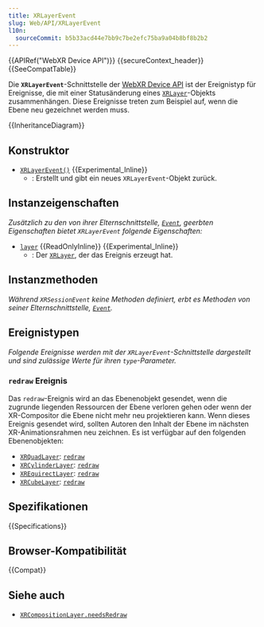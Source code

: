 ```yaml
---
title: XRLayerEvent
slug: Web/API/XRLayerEvent
l10n:
  sourceCommit: b5b33acd44e7bb9c7be2efc75ba9a04b8bf8b2b2
---
```


{{APIRef("WebXR Device API")}} {{secureContext_header}}{{SeeCompatTable}}

Die **`XRLayerEvent`**-Schnittstelle der [WebXR Device API](/de/docs/Web/API/WebXR_Device_API) ist der Ereignistyp für Ereignisse, die mit einer Statusänderung eines [`XRLayer`](/de/docs/Web/API/XRLayer)-Objekts zusammenhängen. Diese Ereignisse treten zum Beispiel auf, wenn die Ebene neu gezeichnet werden muss.

{{InheritanceDiagram}}

## Konstruktor

- [`XRLayerEvent()`](/de/docs/Web/API/XRLayerEvent/XRLayerEvent) {{Experimental_Inline}}
  - : Erstellt und gibt ein neues `XRLayerEvent`-Objekt zurück.

## Instanzeigenschaften

_Zusätzlich zu den von ihrer Elternschnittstelle, [`Event`](/de/docs/Web/API/Event), geerbten Eigenschaften bietet `XRLayerEvent` folgende Eigenschaften:_

- [`layer`](/de/docs/Web/API/XRLayerEvent/layer) {{ReadOnlyInline}} {{Experimental_Inline}}
  - : Der [`XRLayer`](/de/docs/Web/API/XRLayer), der das Ereignis erzeugt hat.

## Instanzmethoden

_Während `XRSessionEvent` keine Methoden definiert, erbt es Methoden von seiner Elternschnittstelle, [`Event`](/de/docs/Web/API/Event)._

## Ereignistypen

_Folgende Ereignisse werden mit der `XRLayerEvent`-Schnittstelle dargestellt und sind zulässige Werte für ihren `type`-Parameter._

### `redraw` Ereignis

Das `redraw`-Ereignis wird an das Ebenenobjekt gesendet, wenn die zugrunde liegenden Ressourcen der Ebene verloren gehen oder wenn der XR-Compositor die Ebene nicht mehr neu projektieren kann. Wenn dieses Ereignis gesendet wird, sollten Autoren den Inhalt der Ebene im nächsten XR-Animationsrahmen neu zeichnen. Es ist verfügbar auf den folgenden Ebenenobjekten:

- [`XRQuadLayer`](/de/docs/Web/API/XRQuadLayer): [`redraw`](/de/docs/Web/API/XRQuadLayer/redraw_event)
- [`XRCylinderLayer`](/de/docs/Web/API/XRCylinderLayer): [`redraw`](/de/docs/Web/API/XRCylinderLayer/redraw_event)
- [`XREquirectLayer`](/de/docs/Web/API/XREquirectLayer): [`redraw`](/de/docs/Web/API/XREquirectLayer/redraw_event)
- [`XRCubeLayer`](/de/docs/Web/API/XRCubeLayer): [`redraw`](/de/docs/Web/API/XRCubeLayer/redraw_event)

## Spezifikationen

{{Specifications}}

## Browser-Kompatibilität

{{Compat}}

## Siehe auch

- [`XRCompositionLayer.needsRedraw`](/de/docs/Web/API/XRCompositionLayer/needsRedraw)
